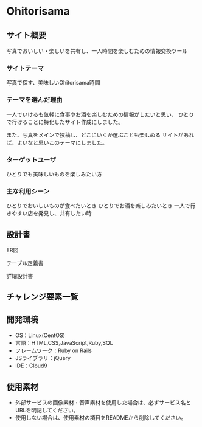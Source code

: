 # Ohitorisama

## サイト概要
写真でおいしい・楽しいを共有し、一人時間を楽しむための情報交換ツール

### サイトテーマ
写真で探す、美味しいOhitorisama時間

### テーマを選んだ理由
一人でいけるも気軽に食事やお酒を楽しむための情報がしたいと思い、
ひとりで行けることに特化したサイト作成にしました。

また、写真をメインで投稿し、どこにいくか選ぶことも楽しめる
サイトがあれば、よいなと思いこのテーマにしました。

### ターゲットユーザ
ひとりでも美味しいものを楽しみたい方 

### 主な利用シーン
ひとりでおいしいものが食べたいとき
ひとりでお酒を楽しみたいとき
一人で行きやすい店を発見し、共有したい時

## 設計書
ER図

テーブル定義書

詳細設計書

## チャレンジ要素一覧


## 開発環境
- OS：Linux(CentOS)
- 言語：HTML,CSS,JavaScript,Ruby,SQL
- フレームワーク：Ruby on Rails
- JSライブラリ：jQuery
- IDE：Cloud9

## 使用素材
- 外部サービスの画像素材・音声素材を使用した場合は、必ずサービス名とURLを明記してください。
- 使用しない場合は、使用素材の項目をREADMEから削除してください。
